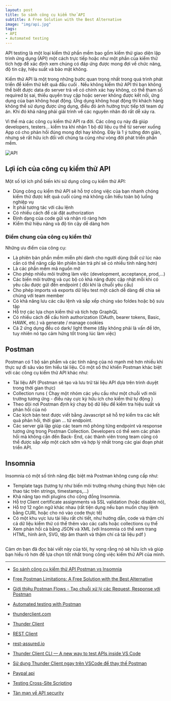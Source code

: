 ```yaml
---
layout: post
title: So sánh công cụ kiểm thử API
subtitle: A Free Solution with the Best Alternative
image: "img/api.jpg"
tags:
- API
- Automated testing
---
```


API testing là một loại kiểm thử phần mềm bao gồm kiểm thử giao diện lập trình ứng dụng (API) một cách trực tiếp hoặc như một phần của kiểm thử tích hợp để xác định xem chúng có đáp ứng được mong đợi về chức năng, độ tin cậy, hiệu suất và bảo mật không.

Kiểm thử API là một trong những bước quan trọng nhất trong quá trình phát triển để kiểm thử kết quả đầu cuối . Nếu không kiểm thử API thì bạn không thể biết được data do server trả về có chính xác hay không, có thể tham số required bị sai, thiếu quyền truy cập hoặc server không được kết nối, ứng dụng của bạn không hoạt động. Ứng dụng không hoạt động thì khách hàng không thể sử dụng được ứng dụng, điều đó ảnh hưởng trực tiếp tới team dự án. Khi đó khả năng phải giải trình về các nguyên nhân đó rất dễ xảy ra.

Vì thế mà các công cụ kiểm thử API ra đời. Các công cụ này đã giúp developers, testers... kiểm tra khi nhận 1 bộ dữ liệu cụ thể từ server xuống App có cho phản hồi đúng mong đợi hay không. Đây là 1 ý tưởng đơn giản, nhưng sẽ rất hữu ích đối với chúng ta cũng như vòng đời phát triển phần mềm.

![API](https://boxxv.github.io/img/2024/c53f283e-6834-45b6-beb9-57b10b2a22fd_1280x1664.webp "API")

## Lợi ích của công cụ kiểm thử API

Một số lợi ích phổ biến khi sử dụng công cụ kiểm thử API:
- Dùng công cụ kiểm thử API sẽ hỗ trợ công việc của bạn nhanh chóng kiểm thử được kết quả cuối cùng mà không cần hiểu toàn bộ luồng nghiệp vụ
- Ít phải tương tác với câu lệnh
- Có nhiều cách để cài đặt authorization
- Định dạng của code gửi và nhận rõ ràng hơn
- Kiểm thử hiệu năng và độ tin cậy dễ dàng hơn

### Điểm chung của công cụ kiểm thử

Những ưu điểm của công cụ:
- Là phiên bản phần mềm miễn phí dành cho người dùng (bất cứ lúc nào cần có thể nâng cấp lên phiên bản trả phí sẽ có nhiều tính năng hơn)
- Là các phần mềm mã nguồn mở
- Cho phép nhiều môi trường làm việc (development, acceptance, prod,...)
- Các biến môi trường và cục bộ có khả năng được cập nhật mỗi khi có yêu cầu được gửi đến endpoint ( đôi khi là chuỗi yêu cầu)
- Cho phép imports và exports dữ liệu test một cách dễ dàng để chia sẻ chúng với team member
- Có khả năng lưu các câu lệnh và sắp xếp chúng vào foldes hoặc bộ sưu tập
- Hỗ trợ các lựa chọn kiểm thử và tích hợp GraphQL
- Có nhiều cách để cấu hình authorization (OAuth, bearer tokens, Basic, HAWK, etc.) và generate / manage cookies
- Cả 2 ứng dụng đều có dark/ light theme (đây không phải là vấn đề lớn, tuy nhiên nó tạo cảm hứng tốt trong lúc làm việc)

## Postman

Postman có 1 bộ sản phẩm và các tính năng của nó mạnh mẽ hơn nhiều khi thực sự đi sâu vào tìm hiểu tài liệu. Có một số thứ khiến Postman khác biệt với các công cụ kiểm thử API khác như:

- Tài liệu API (Postman sẽ tạo và lưu trữ tài liệu API dựa trên trình duyệt trong thời gian thực)
- Collection runs ( Chạy một nhóm các yêu cầu như một chuỗi với môi trường tương ứng - điều này cực kỳ hữu ích cho kiểm thử tự động )
- Theo dõi nơi Postman định kỳ chạy bộ dữ liệu để kiểm tra hiệu suất và phản hồi của nó
- Các kịch bản test được viết bằng Javascript sẽ hỗ trợ kiểm tra các kết quả phản hồi, thời gian ... từ endpoint.
- Các server giả lập giúp các team mô phỏng từng endpoint và response tương ứng trong Postman Collection. Developers có thể xem các phản hồi mà không cần đến Back- End, các thành viên trong team cũng có thể được sắp xếp một cách sớm và hợp lý nhất trong các giai đoạn phát triển API.

## Insomnia

Insomnia có một số tính năng đặc biệt mà Postman không cung cấp như:

- Template tags (tương tự như biến môi trường nhưng chúng thực hiện các thao tác trên strings, timestamps,...)
- Khả năng tạo mới plugins cho cộng đồng Insomnia.
- Hỗ trợ Client certificate assignments và SSL validation (hoặc disable nó),
- Hỗ trợ 12 ngôn ngữ khác nhau (rất tiện dụng nếu bạn muốn chạy lệnh bằng CURL hoặc cho nó vào code thực tế)
- Có một khu vực lưu tài liệu rất chi tiết, như hướng dẫn, code và thậm chí cả dữ liệu kiểm thử có thể thêm vào các calls hoặc collections cụ thể
- Xem phản hồi cả bằng JSON và XML (với Insomnia có thể xem trang HTML, hình ảnh, SVG, tệp âm thanh và thậm chí cả tài liệu pdf )

## 


Cảm ơn bạn đã đọc bài viết này của tôi, hy vọng rằng nó sẽ hữu ích và giúp bạn hiểu rõ hơn để lựa chọn tốt nhất trong công việc kiểm thử API của mình.

-----
- [So sánh công cụ kiểm thử API Postman vs Insomnia](https://viblo.asia/p/so-sanh-cong-cu-kiem-thu-api-postman-vs-insomnia-Qbq5QyD45D8)
- [Free Postman Limitations: A Free Solution with the Best Alternative](https://apidog.com/blog/postman-plan-limitations-free-solution/)
- [Giới thiệu Postman Flows - Tạo chuỗi xử lý các Request, Response với Postman](https://viblo.asia/p/gioi-thieu-postman-flows-tao-chuoi-xu-ly-cac-request-response-voi-postman-3P0lPBEPKox)

- [Automated testing with Postman](https://www.postman.com/automated-testing/)
- [thunderclient.com](https://www.thunderclient.com)
- [Thunder Client](https://marketplace.visualstudio.com/items?itemName=rangav.vscode-thunder-client)
- [REST Client](https://marketplace.visualstudio.com/items?itemName=humao.rest-client)
- [rest-assured.io](https://rest-assured.io)
- [Thunder Client CLI — A new way to test APIs inside VS Code](https://medium.com/thunderclient/thunder-client-cli-a-new-way-to-test-apis-inside-vscode-d91eb5c71d8e)
- [Sử dụng Thunder Client ngay trên VSCode để thay thế Postman](https://thangdangblog.com/su-dung-thunder-client-ngay-tren-vscode-de-thay-the-postman/)

- [Paypal api](https://www.postman.com/paypal/workspace/paypal-public-api-workspace/collection/19024122-92a85d0e-51e7-47da-9f83-c45dcb1cdf24)

- [Testing Cross-Site Scripting](https://viblo.asia/p/testing-cross-site-scripting-4P8566jL5Y3)
- [Tản mạn về API security](https://viblo.asia/p/tan-man-ve-api-security-5pPLk9bd4RZ)